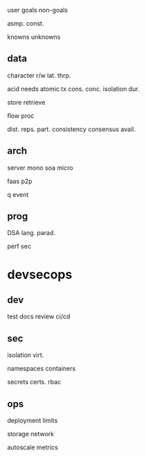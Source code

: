 ---
---
user 
goals 
non-goals 

asmp.
const.  

knowns
unknowns 

## data 
character
r/w 
lat. 
thrp.

acid needs 
atomic tx 
cons. 
conc. isolation 
dur. 

store
retrieve

flow 
proc

dist. 
reps. 
part. 
consistency 
consensus 
avail.

## arch 
server 
mono
soa
micro

faas
p2p 

q
event 

## prog 
DSA
lang.
parad. 

perf 
sec

# devsecops 

## dev 
test
docs 
review
ci/cd 

## sec
isolation
virt. 

namespaces
containers 

secrets 
certs. 
rbac 

## ops  
deployment
limits

storage 
network 

autoscale 
metrics 